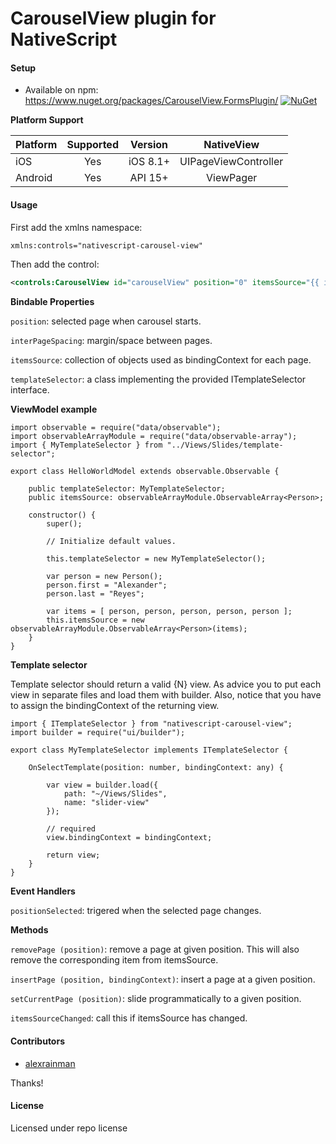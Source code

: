 # CarouselView plugin for NativeScript

#### Setup
* Available on npm: https://www.nuget.org/packages/CarouselView.FormsPlugin/ [![NuGet](https://img.shields.io/nuget/v/CarouselView.FormsPlugin.svg?label=NuGet)](https://www.nuget.org/packages/CarouselView.FormsPlugin/)

**Platform Support**

|Platform|Supported|Version|NativeView|
| ------------------- | :-----------: | :-----------: | :------------------: |
|iOS|Yes|iOS 8.1+|UIPageViewController|
|Android|Yes|API 15+|ViewPager|

#### Usage

First add the xmlns namespace:

```xml
xmlns:controls="nativescript-carousel-view"
```

Then add the control:

```xml
<controls:CarouselView id="carouselView" position="0" itemsSource="{{ itemsSource }}" templateSelector="{{ templateSelector }}"/>
```

**Bindable Properties**

```position```: selected page when carousel starts.

```interPageSpacing```: margin/space between pages.

```itemsSource```: collection of objects used as bindingContext for each page.

```templateSelector```: a class implementing the provided ITemplateSelector interface.

**ViewModel example**

```
import observable = require("data/observable");
import observableArrayModule = require("data/observable-array");
import { MyTemplateSelector } from "../Views/Slides/template-selector";

export class HelloWorldModel extends observable.Observable {

    public templateSelector: MyTemplateSelector;
    public itemsSource: observableArrayModule.ObservableArray<Person>;

    constructor() {
        super();

        // Initialize default values.

        this.templateSelector = new MyTemplateSelector();

        var person = new Person();
        person.first = "Alexander";
        person.last = "Reyes";

        var items = [ person, person, person, person, person ];
        this.itemsSource = new observableArrayModule.ObservableArray<Person>(items);
    }
}
```

**Template selector** 

Template selector should return a valid {N} view. As advice you to put each view in separate files and load them with builder. Also, notice that you have to assign the bindingContext of the returning view.

```
import { ITemplateSelector } from "nativescript-carousel-view";
import builder = require("ui/builder");

export class MyTemplateSelector implements ITemplateSelector {
    
    OnSelectTemplate(position: number, bindingContext: any) {

        var view = builder.load({
            path: "~/Views/Slides",
            name: "slider-view"
        });

        // required
        view.bindingContext = bindingContext;

        return view;
    }
}
```

**Event Handlers**

```positionSelected```: trigered when the selected page changes.

**Methods**

```removePage (position)```: remove a page at given position. This will also remove the corresponding item from itemsSource.

```insertPage (position, bindingContext)```: insert a page at a given position.

```setCurrentPage (position)```: slide programmatically to a given position.

```itemsSourceChanged```: call this if itemsSource has changed.

#### Contributors
* [alexrainman](https://github.com/alexrainman)

Thanks!

#### License
Licensed under repo license
